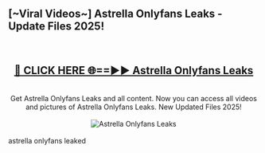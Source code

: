 <h2>[~Viral Videos~] Astrella Onlyfans Leaks - Update Files 2025!</h2>
<br>
<div align="center">
<h2><a href="https://betterlinks.top/A2PfLJ" rel="nofollow">🔴 CLICK HERE 🌐==►► Astrella Onlyfans Leaks</a></h2>
<br>
Get Astrella Onlyfans Leaks and all content. Now you can access all videos and pictures of Astrella Onlyfans Leaks. New Updated Files 2025!
<br>
<br>
<a href="https://betterlinks.top/A2PfLJ" rel="nofollow" data-target="animated-image.originalLink"><img src="https://i.ibb.co.com/WyWwxjT/player-gif2.gif" alt="Astrella Onlyfans Leaks" style="max-width: 100%; display: inline-block;" data-target="animated-image.originalImage"></a>
</div>
<br>
astrella onlyfans leaked